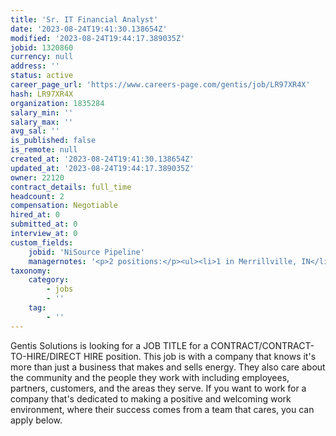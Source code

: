 ```yaml
---
title: 'Sr. IT Financial Analyst'
date: '2023-08-24T19:41:30.138654Z'
modified: '2023-08-24T19:44:17.389035Z'
jobid: 1320860
currency: null
address: ''
status: active
career_page_url: 'https://www.careers-page.com/gentis/job/LR97XR4X'
hash: LR97XR4X
organization: 1835284
salary_min: ''
salary_max: ''
avg_sal: ''
is_published: false
is_remote: null
created_at: '2023-08-24T19:41:30.138654Z'
updated_at: '2023-08-24T19:44:17.389035Z'
owner: 22120
contract_details: full_time
headcount: 2
compensation: Negotiable
hired_at: 0
submitted_at: 0
interview_at: 0
custom_fields:
    jobid: 'NiSource Pipeline'
    managernotes: '<p>2 positions:</p><ul><li>1 in Merrillville, IN</li><li>1 in Columbus, OH</li></ul><p>﻿The Sr. IT Financial Analyst is a position within the Service Management department and is accountable for invoice validation and associated activities for all managed services providers.</p><p>In this role you will work closely with the Service Providers, Senior Leadership, IT departments, and Finance teams to ensure that services are properly invoiced and credits received per the outsourced contracts and pertinent schedules and exhibits.</p>'
taxonomy:
    category:
        - jobs
        - ''
    tag:
        - ''
---
```


<p>Gentis Solutions is looking for a JOB TITLE for a CONTRACT/CONTRACT-TO-HIRE/DIRECT HIRE position. This job is with a company that knows it's more than just a business that makes and sells energy. They also care about the community and the people they work with including employees, partners, customers, and the areas they serve. If you want to work for a company that's dedicated to making a positive and welcoming work environment, where their success comes from a team that cares, you can apply below.</p>